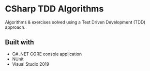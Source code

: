 # CSharp TDD Algorithms

Algorithms & exercises solved using a Test Driven Development (TDD) approach.

## Built with

- C# .NET CORE console application
- NUnit
- Visual Studio 2019
